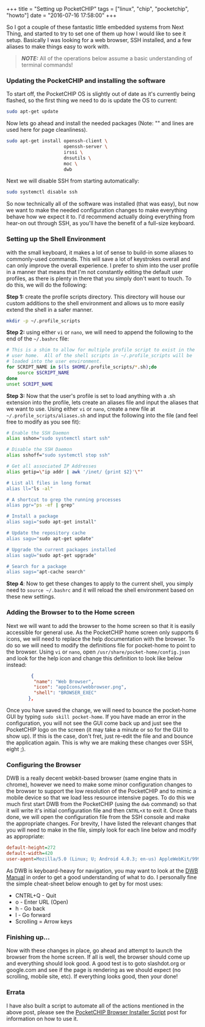 +++
title = "Setting up PocketCHIP"
tags = ["linux", "chip", "pocketchip", "howto"]
date = "2016-07-16 17:58:00"
+++

So I got a couple of these fantastic little embedded systems from Next Thing, and started to try to set one of them up how I would like to see it setup.  Basically I was looking for a web browser, SSH installed, and a few aliases to make things easy to work with.

> ***NOTE:*** All of the operations below assume a basic understanding of terminal commands!

### Updating the PocketCHIP and installing the software

To start off, the PocketCHIP OS is slightly out of date as it's currently being flashed, so the first thing we need to do is update the OS to current:

```bash
sudo apt-get update
```

Now lets go ahead and install the needed packages (Note: "\" and lines are used here for page cleanliness).

```bash
sudo apt-get install openssh-client \
                     openssh-server \
                     irssi \
                     dnsutils \
                     moc \
                     dwb
```

Next we will disable SSH from starting automatically:

```bash
sudo systemctl disable ssh
```

So now technically all of the software was installed (that was easy), but now we want to make the needed configuration changes to make everything behave how we expect it to.  I'd recommend actually doing everything from hear-on out through SSH, as you'll have the benefit of a full-size keyboard.

### Setting up the Shell Environment

with the small keyboard, it makes a lot of sense to build-in some aliases to commonly-used commands.  This will save a lot of keystrokes overall and can only improve the overall experience.  I prefer to shim into the user profile in a manner that means that I'm not constantly editing the default user profiles, as there is plenty in there that you simply don't want to touch.  To do this, we will do the following:

**Step 1:** create the profile scripts directory.  This directory will house our custom additions to the shell environment and allows us to more easily extend the shell in a safer manner.
```bash
mkdir -p ~/.profile_scripts
```

**Step 2:** using either `vi` or `nano`, we will need to append the following to the end of the `~/.bashrc` file:

```bash
# This is a shim to allow for multiple profile script to exist in the
# user home.  All of the shell scripts in ~/.profile_scripts will be
# loaded into the user environment.                                    
for SCRIPT_NAME in $(ls $HOME/.profile_scripts/*.sh);do
    source $SCRIPT_NAME                                                
done                                                                     
unset SCRIPT_NAME
```

**Step 3:** Now that the user's profile is set to load anything with a .sh extension into the profile, lets create an aliases file and input the aliases that we want to use.  Using either `vi` or `nano`, create a new file at `~/.profile_scripts/aliases.sh` and input the following into the file (and feel free to modify as you see fit):

```bash
# Enable the SSH Daemon
alias sshon="sudo systemctl start ssh"

# Disable the SSH Daemon
alias sshoff="sudo systemctl stop ssh"

# Get all associated IP Addresses
alias getip=\"ip addr | awk '/inet/ {print $2}'\""

# List all files in long format
alias ll="ls -al"

# A shortcut to grep the running processes
alias pgr="ps -ef | grep"

# Install a package
alias sagi="sudo apt-get install"

# Update the repository cache
alias sagu="sudo apt-get update"

# Upgrade the current packages installed
alias sagU="sudo apt-get upgrade"

# Search for a package
alias sags="apt-cache search"
```

**Step 4**: Now to get these changes to apply to the current shell, you simply need to `source ~/.bashrc` and it will reload the shell environment based on these new settings.

### Adding the Browser to to the Home screen

Next we will want to add the browser to the home screen so that it is easily accessible for general use.  As the PocketCHIP home screen only supports 6 icons, we will need to replace the help documentation with the browser.  To do so we will need to modify the definitions file for pocket-home to point to the browser.  Using `vi` or `nano`, open `/usr/share/pocket-home/config.json` and look for the help icon and change this definition to look like below instead:

```json
         {
          "name": "Web Browser",
          "icon": "appIcons/webbrowser.png",
          "shell": "BROWSER_EXEC"
        },
```

Once you have saved the change, we will need to bounce the pocket-home GUI by typing `sudo skill pocket-home`.  If you have made an error in the configuration, you will not see the GUI come back up and just see the PocketCHIP logo on the screen (it may take a minute or so for the GUI to show up).  If this is the case, don't fret, just re-edit the file and and bounce the application again.  This is why we are making these changes over SSH, eight ;).

### Configuring the Browser

DWB is a really decent webkit-based browser (same engine thats in chrome), however we need to make some minor configuration changes to the browser to support the low resolution of the PocketCHIP and to mimic a mobile device so that we load less resource intensive pages.  To do this we much first start DWB from the PocketCHIP (using the `dwb` command) so that it will write it's initial configuration file and then `CNTRL+X` to exit it.  Once thats done, we will open the configuration file from the SSH console and make the appropriate changes.  For brevity, I have listed the relevant changes that you will need to make in the file, simply look for each line below and modify as appropriate:

```ini
default-height=272
default-width=420
user-agent=Mozilla/5.0 (Linux; U; Android 4.0.3; en-us) AppleWebKit/999+ (KHTML, like Gecko) Version/4.0 Mobile Safari/534.30
```

As DWB is keyboard-heavy for navigation, you may want to look at the [DWB Manual](http://portix.bitbucket.org/dwb/resources/manpage.html57) in order to get a good understanding of what to do.  I personally fine the simple cheat-sheet below enough to get by for most uses:

* CNTRL+Q - Quit
* o - Enter URL (Open)
* h - Go back
* l - Go forward
* Scrolling = Arrow keys

### Finishing up...

Now with these changes in place, go ahead and attempt to launch the browser from the home screen.  If all is well, the browser should come up and everything should look good.  A good test is to goto slashdot.org or google.com and see if the page is rendering as we should expect (no scrolling, mobile site, etc).  If everything looks good, then your done!

### Errata

I have also built a script to automate all of the actions mentioned in the above post, please see the [PocketCHIP Browser Installer Script](https://bbs.nextthing.co/t/pocketchip-browser-installer-script/4832) post for information on how to use it.